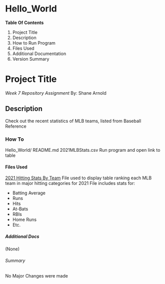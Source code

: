 # Hello_World

**Table Of Contents**
1. Project Title 
2. Description 
3. How to Run Program 
4. Files Used 
5. Additional Documentation 
6. Version Summary 
 
# **Project Title**
*Week 7 Repository Assignment*
By: Shane Arnold

## Description
Check out the recent statistics of MLB teams, listed from Baseball Reference

### How To
Hello_World/
  README.md
  2021MLBStats.csv
Run program and open link to table

#### Files Used
[2021 Hitting Stats By Team](https://www.baseball-reference.com/leagues/majors/2021-standard-batting.shtml#teams_standard_batting)
File used to display table ranking each MLB team in major hitting categories for 2021
File includes stats for:
- Batting Average
- Runs
- Hits
- At-Bats
- RBIs
- Home Runs
- Etc.

##### Additional Docs
(None)

###### Summary
No Major Changes were made
